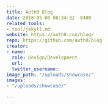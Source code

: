 ```yaml
---
title: Auth0 Blog
date: 2018-05-06 08:34:32 -0400
related_tools:
- tool/jekyll.md
website: https://auth0.com/blog/
repo: https://github.com/auth0/blog
creator:
- name: 
  role: Design/Development
  url: 
  twitter_username: 
image_path: "/uploads/showcase/"
images:
- "/uploads/showcase/"

---
```

